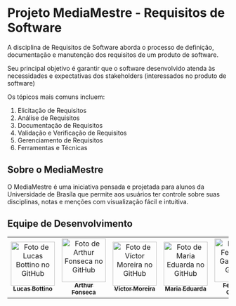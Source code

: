 # Projeto MediaMestre - Requisitos de Software

A disciplina de Requisitos de Software aborda o processo de definição, documentação e manutenção dos requisitos de um produto de software. 

Seu principal objetivo é garantir que o software desenvolvido atenda às necessidades e expectativas dos stakeholders (interessados no produto de software)

Os tópicos mais comuns incluem:

1. Elicitação de Requisitos
2. Análise de Requisitos
3. Documentação de Requisitos
4. Validação e Verificação de Requisitos
5. Gerenciamento de Requisitos
6. Ferramentas e Técnicas 

## Sobre o MediaMestre

O MediaMestre é uma iniciativa pensada e projetada para alunos da Universidade de Brasíla que permite aos usuários ter controle sobre suas disciplinas, notas e menções com visualização fácil e intuitiva.

## Equipe de Desenvolvimento

<center>
<table>
  <tr>
    <td align="center">
      <a href="https://github.com/bottinolucas">
        <img src="https://github.com/bottinolucas.png" width="100px;" alt="Foto de Lucas Bottino no GitHub"/><br>
        <sub>
          <b>Lucas Bottino</b>
        </sub>
      </a>
    </td>
     <td align="center">
      <a href="https://github.com/RudsonMarti">
        <img src="https://github.com/arthurfonsecaa.png" width="100px;" alt="Foto de Arthur Fonseca no GitHub"/><br>
        <sub>
          <b>Arthur Fonseca</b>
        </sub>
      </a>
    </td>
     <td align="center">
      <a href="https://github.com/aqela-batata-alt">
        <img src="https://github.com/aqela-batata-alt.png" width="100px;" alt="Foto de Víctor Moreira no GitHub"/><br>
        <sub>
          <b>Víctor Moreira</b>
        </sub>
      </a>
    </td>
     <td align="center">
      <a href="https://github.com/DudaV228">
        <img src="https://github.com/DudaV228.png" width="100px;" alt="Foto de Maria Eduarda no GitHub"/><br>
        <sub>
          <b>Maria Eduarda</b>
        </sub>
      </a>
    </td>
     <td align="center">
      <a href="https://github.com/show-dawn">
        <img src="https://github.com/show-dawn.png" width="100px;" alt="Foto de Fernando Gabriel no GitHub"/><br>
        <sub>
          <b>Fernando Gabriel</b>
        </sub>
      </a>
    </td>
     <td align="center">
      <a href="https://github.com/FelipeNunesdM">
        <img src="https://github.com/FelipeNunesdM.png" width="100px;" alt="Foto de Felipe Nunes no GitHub"/><br>
        <sub>
          <b>Felipe Nunes</b>
        </sub>
      </a>
    </td>
  </tr>
</table>
</center>